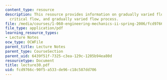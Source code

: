 ```yaml
---
content_type: resource
description: This resource provides information on gradually varied flow profiles,
  critical flow, and gradually varied flow process.
file: /media/courses/1-060-engineering-mechanics-ii-spring-2006/fcd9766c90f5a533de96c18c587dd706_lecture30.pdf
file_type: application/pdf
learning_resource_types:
- Lecture Notes
ocw_type: OCWFile
parent_title: Lecture Notes
parent_type: CourseSection
parent_uid: 6439f51f-7325-c3ea-129c-1205b94ea80d
resourcetype: Document
title: lecture30.pdf
uid: fcd9766c-90f5-a533-de96-c18c587dd706
---
```


